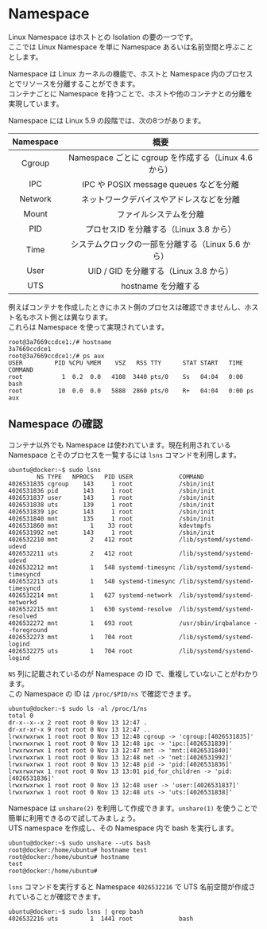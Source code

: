 # Namespace

Linux Namespace はホストとの Isolation の要の一つです。  
ここでは Linux Namespace を単に Namespace あるいは名前空間と呼ぶこととします。

Namespace は Linux カーネルの機能で、ホストと Namespace 内のプロセスとでリソースを分離することができます。  
コンテナごとに Namespace を持つことで、ホストや他のコンテナとの分離を実現しています。

Namespace には Linux 5.9 の段階では、次の8つがあります。

| Namespace | 概要 |
|:---------:|:----:|
| Cgroup | Namespace ごとに cgroup を作成する（Linux 4.6 から） |
| IPC | IPC や POSIX message queues などを分離 |
| Network | ネットワークデバイスやアドレスなどを分離 |
| Mount | ファイルシステムを分離 |
| PID | プロセスID を分離する（Linux 3.8 から） |
| Time | システムクロックの一部を分離する（Linux 5.6 から） |
| User | UID / GID を分離する（Linux 3.8 から） |
| UTS | hostname を分離する |

例えばコンテナを作成したときにホスト側のプロセスは確認できませんし、ホスト名もホスト側とは異なります。  
これらは Namespace を使って実現されています。

```
root@3a7669ccdce1:/# hostname
3a7669ccdce1
root@3a7669ccdce1:/# ps aux
USER         PID %CPU %MEM    VSZ   RSS TTY      STAT START   TIME COMMAND
root           1  0.2  0.0   4108  3440 pts/0    Ss   04:04   0:00 bash
root          10  0.0  0.0   5888  2860 pts/0    R+   04:04   0:00 ps aux
```

## Namespace の確認

コンテナ以外でも Namespace は使われています。現在利用されている Namespace とそのプロセスを一覧するには `lsns` コマンドを利用します。

```
ubuntu@docker:~$ sudo lsns
        NS TYPE   NPROCS   PID USER             COMMAND
4026531835 cgroup    143     1 root             /sbin/init
4026531836 pid       143     1 root             /sbin/init
4026531837 user      143     1 root             /sbin/init
4026531838 uts       139     1 root             /sbin/init
4026531839 ipc       143     1 root             /sbin/init
4026531840 mnt       135     1 root             /sbin/init
4026531860 mnt         1    33 root             kdevtmpfs
4026531992 net       143     1 root             /sbin/init
4026532210 mnt         2   412 root             /lib/systemd/systemd-udevd
4026532211 uts         2   412 root             /lib/systemd/systemd-udevd
4026532212 mnt         1   548 systemd-timesync /lib/systemd/systemd-timesyncd
4026532213 uts         1   548 systemd-timesync /lib/systemd/systemd-timesyncd
4026532214 mnt         1   627 systemd-network  /lib/systemd/systemd-networkd
4026532215 mnt         1   630 systemd-resolve  /lib/systemd/systemd-resolved
4026532272 mnt         1   693 root             /usr/sbin/irqbalance --foreground
4026532273 mnt         1   704 root             /lib/systemd/systemd-logind
4026532275 uts         1   704 root             /lib/systemd/systemd-logind
```

`NS` 列に記載されているのが Namespace の ID で、重複していないことがわかります。  
この Namespace の ID は `/proc/$PID/ns` で確認できます。

```
ubuntu@docker:~$ sudo ls -al /proc/1/ns
total 0
dr-x--x--x 2 root root 0 Nov 13 12:47 .
dr-xr-xr-x 9 root root 0 Nov 13 12:47 ..
lrwxrwxrwx 1 root root 0 Nov 13 12:48 cgroup -> 'cgroup:[4026531835]'
lrwxrwxrwx 1 root root 0 Nov 13 12:48 ipc -> 'ipc:[4026531839]'
lrwxrwxrwx 1 root root 0 Nov 13 12:47 mnt -> 'mnt:[4026531840]'
lrwxrwxrwx 1 root root 0 Nov 13 12:48 net -> 'net:[4026531992]'
lrwxrwxrwx 1 root root 0 Nov 13 12:48 pid -> 'pid:[4026531836]'
lrwxrwxrwx 1 root root 0 Nov 13 13:01 pid_for_children -> 'pid:[4026531836]'
lrwxrwxrwx 1 root root 0 Nov 13 12:48 user -> 'user:[4026531837]'
lrwxrwxrwx 1 root root 0 Nov 13 12:48 uts -> 'uts:[4026531838]'
```

Namespace は `unshare(2)` を利用して作成できます。`unshare(1)` を使うことで簡単に利用できるので試してみましょう。  
UTS namespace を作成し、その Namespace 内で bash を実行します。

```
ubuntu@docker:~$ sudo unshare --uts bash
root@docker:/home/ubuntu# hostname test
root@docker:/home/ubuntu# hostname
test
root@docker:/home/ubuntu#
```

`lsns` コマンドを実行すると Namespace `4026532216` で UTS 名前空間が作成されていることが確認できます。

```
ubuntu@docker:~$ sudo lsns | grep bash
4026532216 uts         1  1441 root             bash
```
